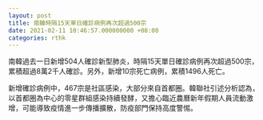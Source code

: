 ```yaml
---
layout: post
title: 南韓時隔15天單日確診病例再次超過500宗
date: 2021-02-11 10:46:57.000000000 +08:00
categories: rthk
---
```


南韓過去一日新增504人確診新型肺炎，時隔15天單日確診病例再次超過500宗，累積超過8萬2千人確診。另外，新增10宗死亡病例，累積1496人死亡。

新增確診病例中，467宗是社區感染，大部分來自首都圈。韓聯社引述分析認為，以首都圈為中心的零星群組感染持續發酵，又擔心臨近農曆新年假期人員流動激增，可能導致疫情進一步傳播擴散，防疫部門保持高度警惕。
